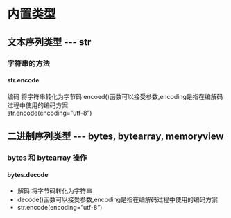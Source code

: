 # 内置类型
## 文本序列类型 --- str
### 字符串的方法
#### str.encode
编码 将字符串转化为字节码
encoed()函数可以接受参数,encoding是指在编解码过程中使用的编码方案  
str.encode(encoding=”utf-8”)
## 二进制序列类型 --- bytes, bytearray, memoryview
### bytes 和 bytearray 操作
#### bytes.decode
- 解码 将字节码转化为字符串
- decode()函数可以接受参数,encoding是指在编解码过程中使用的编码方案
- str.encode(encoding=”utf-8”)
